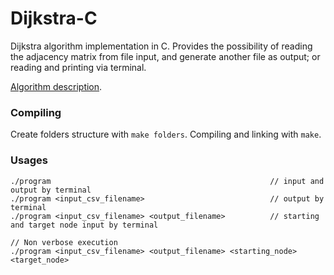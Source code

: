 # Dijkstra-C
Dijkstra algorithm implementation in C. Provides the possibility of reading the adjacency matrix from file input, and generate another file as output; or reading and printing via terminal.

[Algorithm description](https://en.wikipedia.org/wiki/Dijkstra%27s_algorithm).
### Compiling
Create folders structure with `make folders`. Compiling and linking with `make`.
### Usages
    ./program                                                 // input and output by terminal
    ./program <input_csv_filename>                            // output by terminal
    ./program <input_csv_filename> <output_filename>          // starting and target node input by terminal
    
    // Non verbose execution
    ./program <input_csv_filename> <output_filename> <starting_node> <target_node>
